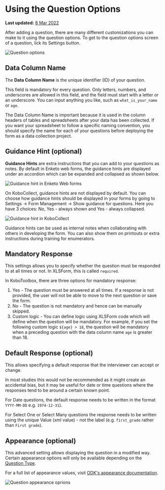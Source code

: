 # Using the Question Options
**Last updated:** <a href="https://github.com/kobotoolbox/docs/blob/fa75e1fccbcbd8c348bf6ace4b7590d260f745ef/source/question_options.md" class="reference">8 Mar 2022</a>

After adding a question, there are many different customizations you can make to
it using the question options. To get to the question options screen of a
question, lick its <i class="k-icon k-icon-settings"></i> Settings button.

![Question options](/images/question_options/options2.png)

## Data Column Name

The **Data Column Name** is the unique identifier (ID) of your question.

This field is mandatory for every question. Only letters, numbers, and
underscores are allowed in this field, and the field must start with a letter or
an underscore. You can input anything you like, such as `what_is_your_name` or
`age`.

The Data Column Name is important because it is used in the column headers of
tables and spreadsheets after your data has been collected. If you want your
spreadsheet to follow a specific naming convention, you should specify the name
for each of your questions before deploying the form as a data collection
project.

## Guidance Hint (optional)

**Guidance Hints** are extra instructions that you can add to your questions as
notes. By default in Enketo web forms, the guidance hints are displayed under an
accordion which can be expanded and collapsed as shown below.

![Guidance hint in Enketo Web forms](/images/question_options/guidance_hint_enketo.gif)

On KoboCollect, guidance hints are not displayed by default. You can choose how
guidance hints should be displayed in your forms by going to Settings -> Form
Management -> Show guidance for questions. Here you have 3 choices: No, Yes -
always shown and Yes - always collapsed.

![Guidance hint in KoboCollect](/images/question_options/guidance_hint_kobocollect.gif)

Guidance hints can be used as internal notes when collaborating with others in
developing the form. You can also show them on printouts or extra instructions
during training for enumerators.

## Mandatory Response

This settings allows you to specify whether the question must be responded to at
all times or not. In XLSForm, this is called `required`.

In KoboToolbox, there are three options for mandatory response:

1. Yes - The question must be answered at all times. If a response is not
   provided, the user will not be able to move to the next question or save the
   form.
2. No - The question is not mandatory and hence can be manually skipped.
3. Custom logic - You can define logic using XLSForm code which will define when
   the question will be mandatory. For example, if you set the following custom
   logic `${age} > 18`, the question will be mandatory when a preceding question
   with the data column name `age` is greater than 18.

## Default Response (optional)

This allows specifying a default response that the interviewer can accept or
change.

In most studies this would not be recommended as it might create an accidental
bias, but it may be useful for date or time questions where the responses tend
to be around a certain known point.

For <i class="k-icon k-icon-qt-date"></i> Date questions, the default response
needs to be written in the format `YYYY-MM-DD` e.g. `1974-12-31`).

For <i class="k-icon k-icon-qt-select-one"></i> Select One or
<i class="k-icon k-icon-qt-select-many"></i> Select Many questions the response
needs to be written using the unique Value (xml value) - not the label (e.g.
`first_grade` rather than `First grade`).

## Appearance (optional)

This advanced setting allows displaying the question in a modified way. Certain
appearance options will only be available depending on the
[Question Type](question_types.md).

For a full list of appearance values, visit
[ODK's appearance documentation](http://xlsform.org/en/#appearance).

![Question appearance oprions](/images/question_options/appearance.png)
